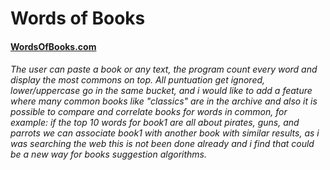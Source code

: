 # Words of Books
#### [WordsOfBooks.com](https://rola2194.github.io/Words-of-Books/)

###### The user can paste a book or any text, the program count every word and display the most commons on top. All puntuation get ignored, lower/uppercase go in the same bucket, and i would like to add a feature where many common books like "classics" are in the archive and also it is possible to compare and correlate books for words in common, for example: if the top 10 words for book1 are all about pirates, guns, and parrots we can associate book1 with another book with similar results, as i was searching the web this is not been done already and i find that could be a new way for books suggestion algorithms.

